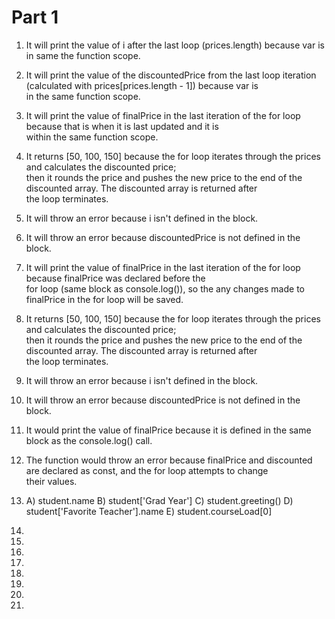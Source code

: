 # Part 1
1. It will print the value of i after the last loop (prices.length) because var is in same the function scope.

2. It will print the value of the discountedPrice from the last loop iteration (calculated with prices[prices.length - 1]) because var is\
in the same function scope.

3. It will print the value of finalPrice in the last iteration of the for loop because that is when it is last updated and it is\
within the same function scope.

4. It returns [50, 100, 150] because the for loop iterates through the prices and calculates the discounted price; \
then it rounds the price and pushes the new price to the end of the discounted array. The discounted array is returned after\
the loop terminates.

5. It will throw an error because i isn't defined in the block.

6. It will throw an error because discountedPrice is not defined in the block.

7. It will print the value of finalPrice in the last iteration of the for loop because finalPrice was declared before the\
for loop (same block as console.log()), so the any changes made to finalPrice in the for loop will be saved.

8. It returns [50, 100, 150] because the for loop iterates through the prices and calculates the discounted price; \
then it rounds the price and pushes the new price to the end of the discounted array. The discounted array is returned after\
the loop terminates.

9. It will throw an error because i isn't defined in the block.

10. It will throw an error because discountedPrice is not defined in the block.

11. It would print the value of finalPrice because it is defined in the same block as the console.log() call.

12. The function would throw an error because finalPrice and discounted are declared as const, and the for loop attempts to change\
their values. 

13. A) student.name B) student['Grad Year'] C) student.greeting() D) student['Favorite Teacher'].name E) student.courseLoad[0]

14. 

15.

16.

17.

18.

19.

20.

21.

